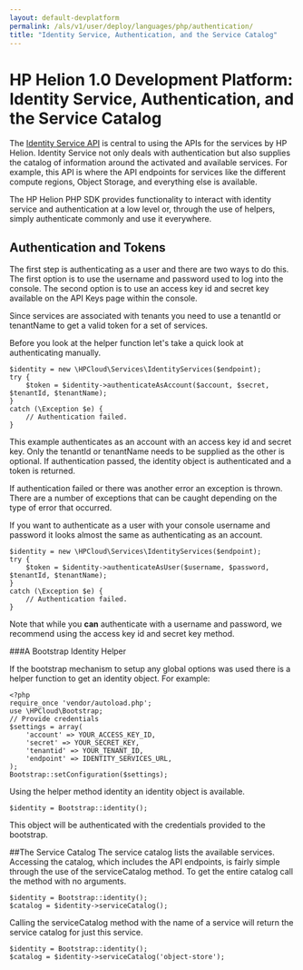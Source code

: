 ```yaml
---
layout: default-devplatform
permalink: /als/v1/user/deploy/languages/php/authentication/
title: "Identity Service, Authentication, and the Service Catalog"
---
```

<!--PUBLISHED-->
# HP Helion 1.0 Development Platform: Identity Service, Authentication, and the Service Catalog

The [Identity Service API](https://docs.hpcloud.com/identity) is central to using the
APIs for the services by HP Helion. Identity Service not only deals with authentication
but also supplies the catalog of information around the activated and available services.
For example, this API is where the API endpoints for services like the different compute regions,
Object Storage, and everything else is available.

The HP Helion PHP SDK provides functionality to interact with identity service and authentication
at a low level or, through the use of helpers, simply authenticate commonly and use it everywhere.

Authentication and Tokens
-------------------------
The first step is authenticating as a user and there are two ways to do this. The first
option is to use the username and password used to log into the console. The second
option is to use an access key id and secret key available on the API Keys page within the console.

Since services are associated with tenants you need to use a tenantId or tenantName to
get a valid token for a set of services.

Before you look at the helper function let's take a quick look at authenticating manually.

    $identity = new \HPCloud\Services\IdentityServices($endpoint);
    try {
        $token = $identity->authenticateAsAccount($account, $secret, $tenantId, $tenantName);
    }
    catch (\Exception $e) {
        // Authentication failed.
    }

This example authenticates as an account with an access key id and secret key. Only
the tenantId or tenantName needs to be supplied as the other is optional. If authentication
passed, the identity object is authenticated and a token is returned.

If authentication failed or there was another error an exception is thrown. There are a
number of exceptions that can be caught depending on the type of error that occurred.

If you want to authenticate as a user with your console username and password it looks
almost the same as authenticating as an account.

    $identity = new \HPCloud\Services\IdentityServices($endpoint);
    try {
        $token = $identity->authenticateAsUser($username, $password, $tenantId, $tenantName);
    }
    catch (\Exception $e) {
        // Authentication failed.
    }

Note that while you **can** authenticate with a username and password, we recommend using the access key id and secret key method.

###A Bootstrap Identity Helper


If the bootstrap mechanism to setup any global options was used there is a helper
function to get an identity object. For example:

    <?php
    require_once 'vendor/autoload.php';
    use \HPCloud\Bootstrap;
    // Provide credentials
    $settings = array(
        'account' => YOUR_ACCESS_KEY_ID,
        'secret' => YOUR_SECRET_KEY,
        'tenantid' => YOUR_TENANT_ID,
        'endpoint' => IDENTITY_SERVICES_URL,
    );
    Bootstrap::setConfiguration($settings);

Using the helper method identity an identity object is available.


    $identity = Bootstrap::identity();


This object will be authenticated with the credentials provided to the bootstrap.

##The Service Catalog
The service catalog lists the available services. Accessing the catalog, which includes
the API endpoints, is fairly simple through the use of the serviceCatalog method. To
get the entire catalog call the method with no arguments.

    $identity = Bootstrap::identity();
    $catalog = $identity->serviceCatalog();

Calling the serviceCatalog method with the name of a service will return the service
catalog for just this service.

    $identity = Bootstrap::identity();
    $catalog = $identity->serviceCatalog('object-store');

